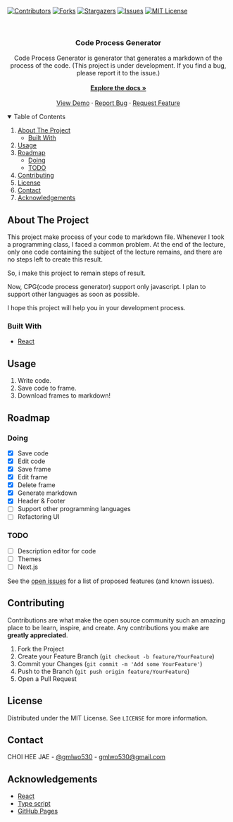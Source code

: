 <!-- PROJECT SHIELDS -->
<!--
*** I'm using markdown "reference style" links for readability.
*** Reference links are enclosed in brackets [ ] instead of parentheses ( ).
*** See the bottom of this document for the declaration of the reference variables
*** for contributors-url, forks-url, etc. This is an optional, concise syntax you may use.
*** https://www.markdownguide.org/basic-syntax/#reference-style-links
-->

[![Contributors][contributors-shield]][contributors-url]
[![Forks][forks-shield]][forks-url]
[![Stargazers][stars-shield]][stars-url]
[![Issues][issues-shield]][issues-url]
[![MIT License][license-shield]][license-url]

<!-- PROJECT LOGO -->
<br />
<p align="center">
  <!-- <a href="https://github.com/gmlwo530/code-process-generator">
    <img src="images/logo.png" alt="Logo" width="80" height="80">
  </a> -->

  <h3 align="center">Code Process Generator</h3>

  <p align="center">
    Code Process Generator is generator that generates a markdown of the process of the code.
    (This project is under development. If you find a bug, please report it to the issue.)
    <br />
    <br />
    <a href="https://github.com/gmlwo530/code-process-generator"><strong>Explore the docs »</strong></a>
    <br />
    <br />
    <a href="https://gmlwo530.github.io/code-process-generator/">View Demo</a>
    ·
    <a href="https://github.com/gmlwo530/code-process-generator/issues">Report Bug</a>
    ·
    <a href="https://github.com/gmlwo530/code-process-generator/issues">Request Feature</a>
  </p>
</p>

<!-- TABLE OF CONTENTS -->
<details open="open">
  <summary>Table of Contents</summary>
  <ol>
    <li>
      <a href="#about-the-project">About The Project</a>
      <ul>
        <li><a href="#built-with">Built With</a></li>
      </ul>
    </li>
    <li><a href="#usage">Usage</a></li>
    <li>
        <a href="#roadmap">Roadmap
            <ul>
                <li><a href="#doing">Doing</a></li>
                <li><a href="#todo">TODO</a></li>
            </ul>
        </a>
    </li>
    <li><a href="#contributing">Contributing</a></li>
    <li><a href="#license">License</a></li>
    <li><a href="#contact">Contact</a></li>
    <li><a href="#acknowledgements">Acknowledgements</a></li>
  </ol>
</details>

<!-- ABOUT THE PROJECT -->

## About The Project

<!-- [![Product Name Screen Shot][product-screenshot]](https://example.com) -->

This project make process of your code to markdown file. Whenever I took a programming class, I faced a common problem. At the end of the lecture, only one code containing the subject of the lecture remains, and there are no steps left to create this result.

So, i make this project to remain steps of result.

Now, CPG(code process generator) support only javascript. I plan to support other languages ​​as soon as possible.

I hope this project will help you in your development process.

### Built With

- [React](https://reactjs.org/)

<!-- USAGE EXAMPLES -->

## Usage

1. Write code.
2. Save code to frame.
3. Download frames to markdown!

<!-- ROADMAP -->

## Roadmap

### Doing

- [x] Save code
- [x] Edit code
- [x] Save frame
- [x] Edit frame
- [x] Delete frame
- [x] Generate markdown
- [x] Header & Footer
- [ ] Support other programming languages
- [ ] Refactoring UI

### TODO

- [ ] Description editor for code
- [ ] Themes
- [ ] Next.js

See the [open issues](https://github.com/gmlwo530/code-process-generator/issues) for a list of proposed features (and known issues).

<!-- CONTRIBUTING -->

## Contributing

Contributions are what make the open source community such an amazing place to be learn, inspire, and create. Any contributions you make are **greatly appreciated**.

1. Fork the Project
2. Create your Feature Branch (`git checkout -b feature/YourFeature`)
3. Commit your Changes (`git commit -m 'Add some YourFeature'`)
4. Push to the Branch (`git push origin feature/YourFeature`)
5. Open a Pull Request

<!-- LICENSE -->

## License

Distributed under the MIT License. See `LICENSE` for more information.

<!-- CONTACT -->

## Contact

CHOI HEE JAE - [@gmlwo530](https://github.com/gmlwo530) - gmlwo530@gmail.com

<!-- ACKNOWLEDGEMENTS -->

## Acknowledgements

- [React](https://reactjs.org/)
- [Type script](https://www.typescriptlang.org/)
- [GitHub Pages](https://pages.github.com)

[contributors-shield]: https://img.shields.io/github/contributors/gmlwo530/code-process-generator.svg?style=for-the-badge
[contributors-url]: https://github.com/gmlwo530/code-process-generator/graphs/contributors
[forks-shield]: https://img.shields.io/github/forks/gmlwo530/code-process-generator.svg?style=for-the-badge
[forks-url]: https://github.com/gmlwo530/code-process-generator/network/members
[stars-shield]: https://img.shields.io/github/stars/gmlwo530/code-process-generator.svg?style=for-the-badge
[stars-url]: https://github.com/gmlwo530/code-process-generator/stargazers
[issues-shield]: https://img.shields.io/github/issues/gmlwo530/code-process-generator.svg?style=for-the-badge
[issues-url]: https://github.com/gmlwo530/code-process-generator/issues
[license-shield]: https://img.shields.io/github/license/gmlwo530/code-process-generator.svg?style=for-the-badge
[license-url]: https://github.com/gmlwo530/code-process-generator/blob/master/LICENSE
